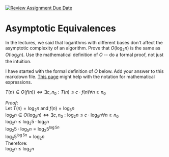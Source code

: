[![Review Assignment Due Date](https://classroom.github.com/assets/deadline-readme-button-24ddc0f5d75046c5622901739e7c5dd533143b0c8e959d652212380cedb1ea36.svg)](https://classroom.github.com/a/fbkbKZ5N)
# Asymptotic Equivalences

In the lectures, we said that logarithms with different bases don't affect the
asymptotic complexity of an algorithm. Prove that $O(\log_{2} n)$ is the same as
$O(\log_{5} n)$. Use the mathematical definition of $O$ -- do a formal proof,
not just the intuition.

I have started with the formal definition of $O$ below. Add your answer to this
markdown file. [This
page](https://docs.github.com/en/get-started/writing-on-github/working-with-advanced-formatting/writing-mathematical-expressions)
might help with the notation for mathematical expressions.

$T(n) \in O(f(n)) \iff \exists c, n_0: T(n) \leq c \cdot f(n) \forall n \geq n_0$

$Proof:$ <br>
Let $T(n) = \log_{2} n$ and $f(n) = \log_{5} n$ <br>
$\log_{2} n \in O(\log_{5} n) \iff \exists c, n_0: \log_{2} n \leq c \cdot \log_{5} n \forall n \geq n_0$<br>
$\log_{2} n \leq \log_{2} 5 \cdot \log_{5} n$<br>
$\log_{2} 5 \cdot \log_{5} n = \log_{2} 5^{\log{5} n}$<br>
$\log_{2} 5^{\log{5} n} = \log_{2} n$<br>
Therefore: <br>
$\log_{2} n \leq \log_{2} n$


